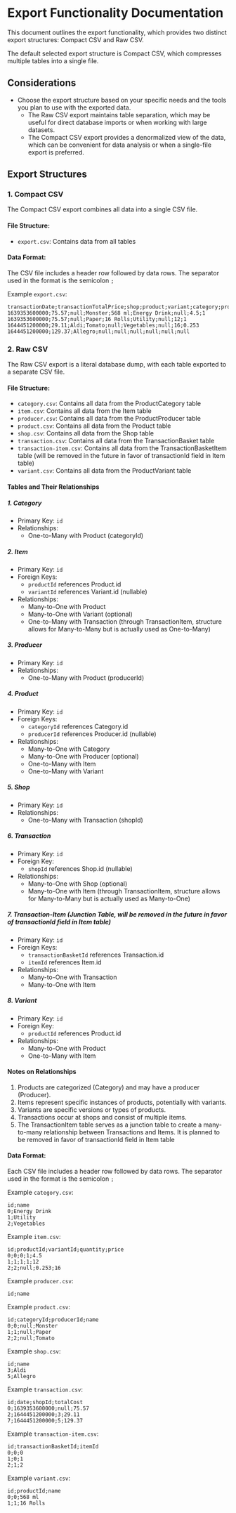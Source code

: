 # Export Functionality Documentation

This document outlines the export functionality, which provides two distinct export structures: Compact CSV and Raw CSV.

The default selected export structure is Compact CSV, which compresses multiple tables into a single file.

## Considerations

- Choose the export structure based on your specific needs and the tools you plan to use with the exported data.
  - The Raw CSV export maintains table separation, which may be useful for direct database imports or when working with large datasets.
  - The Compact CSV export provides a denormalized view of the data, which can be convenient for data analysis or when a single-file export is preferred.

## Export Structures

### 1. Compact CSV

The Compact CSV export combines all data into a single CSV file.

#### File Structure:

- `export.csv`: Contains data from all tables

#### Data Format:

The CSV file includes a header row followed by data rows.
The separator used in the format is the semicolon `;`

Example `export.csv`:

```
transactionDate;transactionTotalPrice;shop;product;variant;category;producer;price;quantity
1639353600000;75.57;null;Monster;568 ml;Energy Drink;null;4.5;1
1639353600000;75.57;null;Paper;16 Rolls;Utility;null;12;1
1644451200000;29.11;Aldi;Tomato;null;Vegetables;null;16;0.253
1644451200000;129.37;Allegro;null;null;null;null;null;null
```

### 2. Raw CSV

The Raw CSV export is a literal database dump, with each table exported to a separate CSV file.

#### File Structure:

- `category.csv`: Contains all data from the ProductCategory table
- `item.csv`: Contains all data from the Item table
- `producer.csv`: Contains all data from the ProductProducer table
- `product.csv`: Contains all data from the Product table
- `shop.csv`: Contains all data from the Shop table
- `transaction.csv`: Contains all data from the TransactionBasket table
- `transaction-item.csv`: Contains all data from the TransactionBasketItem table (will be removed in the future in favor of transactionId field in Item table)
- `variant.csv`: Contains all data from the ProductVariant table

#### Tables and Their Relationships

##### 1. Category

- Primary Key: `id`
- Relationships:
  - One-to-Many with Product (categoryId)

##### 2. Item

- Primary Key: `id`
- Foreign Keys:
  - `productId` references Product.id
  - `variantId` references Variant.id (nullable)
- Relationships:
  - Many-to-One with Product
  - Many-to-One with Variant (optional)
  - One-to-Many with Transaction (through TransactionItem, structure allows for Many-to-Many but is actually used as One-to-Many)

##### 3. Producer

- Primary Key: `id`
- Relationships:
  - One-to-Many with Product (producerId)

##### 4. Product

- Primary Key: `id`
- Foreign Keys:
  - `categoryId` references Category.id
  - `producerId` references Producer.id (nullable)
- Relationships:
  - Many-to-One with Category
  - Many-to-One with Producer (optional)
  - One-to-Many with Item
  - One-to-Many with Variant

##### 5. Shop

- Primary Key: `id`
- Relationships:
  - One-to-Many with Transaction (shopId)

##### 6. Transaction

- Primary Key: `id`
- Foreign Key:
  - `shopId` references Shop.id (nullable)
- Relationships:
  - Many-to-One with Shop (optional)
  - Many-to-One with Item (through TransactionItem, structure allows for Many-to-Many but is actually used as Many-to-One)

##### 7. Transaction-Item (Junction Table, will be removed in the future in favor of transactionId field in Item table)

- Primary Key: `id`
- Foreign Keys:
  - `transactionBasketId` references Transaction.id
  - `itemId` references Item.id
- Relationships:
  - Many-to-One with Transaction
  - Many-to-One with Item

##### 8. Variant

- Primary Key: `id`
- Foreign Key:
  - `productId` references Product.id
- Relationships:
  - Many-to-One with Product
  - One-to-Many with Item

#### Notes on Relationships

1. Products are categorized (Category) and may have a producer (Producer).
2. Items represent specific instances of products, potentially with variants.
3. Variants are specific versions or types of products.
4. Transactions occur at shops and consist of multiple items.
5. The TransactionItem table serves as a junction table to create a many-to-many relationship between Transactions and Items. It is planned to be removed in favor of transactionId field in Item table

#### Data Format:

Each CSV file includes a header row followed by data rows.
The separator used in the format is the semicolon `;`

Example `category.csv`:

```
id;name
0;Energy Drink
1;Utility
2;Vegetables
```

Example `item.csv`:

```
id;productId;variantId;quantity;price
0;0;0;1;4.5
1;1;1;1;12
2;2;null;0.253;16
```

Example `producer.csv`:

```
id;name
```

Example `product.csv`:

```
id;categoryId;producerId;name
0;0;null;Monster
1;1;null;Paper
2;2;null;Tomato
```

Example `shop.csv`:

```
id;name
3;Aldi
5;Allegro
```

Example `transaction.csv`:

```
id;date;shopId;totalCost
0;1639353600000;null;75.57
2;1644451200000;3;29.11
7;1644451200000;5;129.37
```

Example `transaction-item.csv`:

```
id;transactionBasketId;itemId
0;0;0
1;0;1
2;1;2
```

Example `variant.csv`:

```
id;productId;name
0;0;568 ml
1;1;16 Rolls
```
